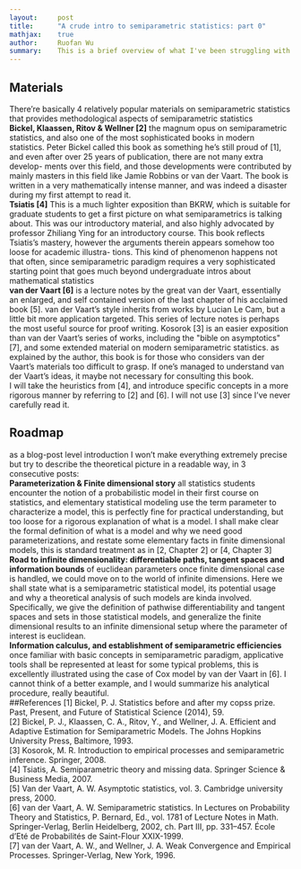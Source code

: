 ```yaml
---
layout:     post
title:      "A crude intro to semiparametric statistics: part 0"
mathjax:    true
author:     Ruofan Wu
summary:    This is a brief overview of what I've been struggling with for 5 years
---
```

## Materials
There’re basically 4 relatively popular materials on semiparametric statistics that provides methodological aspects of semiparametric statistics  
**Bickel, Klaassen, Ritov & Wellner [2]** the magnum opus on semiparametric statistics, and also one of the most sophisticated books in modern statistics. Peter Bickel called this book as something he’s still proud of [1], and even after over 25 years of publication, there are not many extra develop- ments over this field, and those developments were contributed by mainly masters in this field like Jamie Robbins or van der Vaart. The book is written in a very mathematically intense manner, and was indeed a disaster during my first attempt to read it.  
**Tsiatis [4]** This is a much lighter exposition than BKRW, which is suitable for graduate students to get a first picture on what semiparametrics is talking about. This was our introductory material, and also highly advocated by professor Zhiliang Ying for an introductory course. This book reflects Tsiatis’s mastery, however the arguments therein appears somehow too loose for academic illustra- tions. This kind of phenomenon happens not that often, since semiparametric paradigm requires a very sophisticated starting point that goes much beyond undergraduate intros about mathematical statistics  
**van der Vaart [6]** is a lecture notes by the great van der Vaart, essentially an enlarged, and self contained version of the last chapter of his acclaimed book [5]. van der Vaart’s style inherits from works by Lucian Le Cam, but a little bit more application targeted. This series of lecture notes is perhaps the most useful source for proof writing.
Kosorok [3] is an easier exposition than van der Vaart’s series of works, including the "bible on asymptotics" [7], and some extended material on modern semiparametric statistics. as explained by the author, this book is for those who considers van der Vaart’s materials too difficult to grasp. If one’s managed to understand van der Vaart’s ideas, it maybe not necessary for consulting this book.  
I will take the heuristics from [4], and introduce specific concepts in a more rigorous manner by referring to [2] and [6]. I will not use [3] since I’ve never carefully read it.
## Roadmap
as a blog-post level introduction I won’t make everything extremely precise but try to describe the theoretical picture in a readable way, in 3 consecutive posts:  
**Parameterization & Finite dimensional story** all statistics students encounter the notion of a probabilistic model in their first course on statistics, and elementary statistical modeling use the term parameter to characterize a model, this is perfectly fine for practical understanding, but too loose for a rigorous explanation of what is a model. I shall make clear the formal definition of what is a model and why we need good parameterizations, and restate some elementary facts in finite dimensional models, this is standard treatment as in [2, Chapter 2] or [4, Chapter 3]  
**Road to infinite dimensionality: differentiable paths, tangent spaces and information bounds** of euclidean parameters once finite dimensional case is handled, we could move on to the world of infinite dimensions. Here we shall state what is a semiparametric statistical model, its potential usage and why a theoretical analysis of such models are kinda involved. Specifically, we give the definition of pathwise differentiability and tangent spaces and sets in those statistical models, and generalize the finite dimensional results to an infinite dimensional setup where the parameter of interest is euclidean.  
**Information calculus, and establishment of semiparametric efficiencies** once familiar with basic concepts in semiparametric paradigm, applicative tools shall be represented at least for some typical problems, this is excellently illustrated using the case of Cox model by van der Vaart in [6]. I cannot think of a better example, and I would summarize his analytical procedure, really beautiful.  
##References
[1] Bickel, P. J. Statistics before and after my copss prize. Past, Present, and Future of Statistical Science (2014), 59.  
[2] Bickel, P. J., Klaassen, C. A., Ritov, Y., and Wellner, J. A. Efficient and Adaptive Estimation for Semiparametric Models. The Johns Hopkins University Press, Baltimore, 1993.  
[3] Kosorok, M. R. Introduction to empirical processes and semiparametric inference. Springer, 2008.  
[4] Tsiatis, A. Semiparametric theory and missing data. Springer Science & Business Media, 2007.  
[5] Van der Vaart, A. W. Asymptotic statistics, vol. 3. Cambridge university press, 2000.  
[6] van der Vaart, A. W. Semiparametric statistics. In Lectures on Probability Theory and Statistics, P. Bernard, Ed., vol. 1781 of Lecture Notes in Math. Springer-Verlag, Berlin Heidelberg, 2002, ch. Part III, pp. 331–457. École d’Eté de Probabilités de Saint-Flour XXIX-1999.  
[7] van der Vaart, A. W., and Wellner, J. A. Weak Convergence and Empirical Processes. Springer-Verlag, New York, 1996.